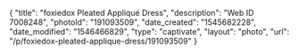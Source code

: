 {
    "title": "foxiedox Pleated Appliqué Dress",
    "description": "Web ID 7008248",
    "photoId": "191093509",
    "date_created": "1545682228",
    "date_modified": "1546466829",
    "type": "captivate",
    "layout": "photo",
    "url": "\/p\/foxiedox-pleated-applique-dress\/191093509"
}